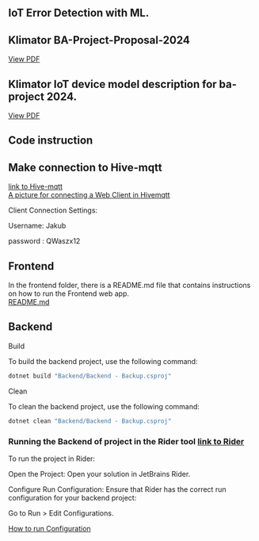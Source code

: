 ## IoT Error Detection with ML.
## Klimator BA-Project-Proposal-2024
[View PDF](./Backend/Files/PDF%20files/Klimator%20BA-Project-Proposal-2024.pdf)
## Klimator IoT device model description for ba-project 2024.
[View PDF](./Backend/Files/PDF%20files/Klimator%20IoT%20device%20model%20description%20for%20ba-project%202024.pdf)
## Code instruction
## Make connection to Hive-mqtt
[link to Hive-mqtt](https://console.hivemq.cloud/clusters/free/9560e98a5b614e8cb8e275293952641a/web-client )  
[A picture for connecting a Web Client in Hivemqtt](./Backend/Files/Hivemqtt.png) 

Client Connection Settings: 

Username: Jakub

password : QWaszx12
## Frontend
In the frontend folder, there is a README.md file that contains instructions on how to run the Frontend web app.\
[README.md](Frontend/README.md) 
## Backend 
Build

To build the backend project, use the following command:
```sh
dotnet build "Backend/Backend - Backup.csproj"
```
Clean

To clean the backend project, use the following command:
```sh
dotnet clean "Backend/Backend - Backup.csproj"
```

### Running the Backend of project in the Rider tool [link to Rider](https://www.jetbrains.com/rider/)
To run the project in Rider:

Open the Project:
Open your solution in JetBrains Rider.

Configure Run Configuration:
Ensure that Rider has the correct run configuration for your backend project:

Go to Run > Edit Configurations.

[How to run Configuration](./Backend/Files/configuration%20.png)
